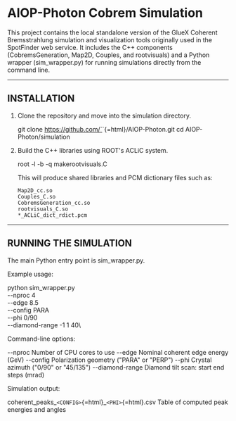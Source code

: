 # AIOP-Photon Cobrem Simulation

This project contains the local standalone version of the GlueX Coherent
Bremsstrahlung simulation and visualization tools originally used in the
SpotFinder web service. It includes the C++ components
(CobremsGeneration, Map2D, Couples, and rootvisuals) and a Python
wrapper (sim_wrapper.py) for running simulations directly from the
command line.

  --------------
  INSTALLATION
  --------------

1.  Clone the repository and move into the simulation directory.

    git clone https://github.com/`<yourname>`{=html}/AIOP-Photon.git cd
    AIOP-Photon/simulation

2.  Build the C++ libraries using ROOT's ACLiC system.

    root -l -b -q makerootvisuals.C

    This will produce shared libraries and PCM dictionary files such as:

        Map2D_cc.so
        Couples_C.so
        CobremsGeneration_cc.so
        rootvisuals_C.so
        *_ACLiC_dict_rdict.pcm

  ------------------------
  RUNNING THE SIMULATION
  ------------------------

The main Python entry point is sim_wrapper.py.

Example usage:

python sim_wrapper.py\
--nproc 4\
--edge 8.5\
--config PARA\
--phi 0/90\
--diamond-range -1 1 40\

Command-line options:

--nproc Number of CPU cores to use --edge Nominal coherent edge energy
(GeV) --config Polarization geometry ("PARA" or "PERP") --phi Crystal
azimuth ("0/90" or "45/135") --diamond-range Diamond tilt scan: start
end steps (mrad)

Simulation output:

coherent_peaks\_`<CONFIG>`{=html}\_`<PHI>`{=html}.csv Table of computed
peak energies and angles
